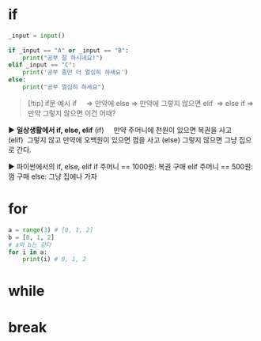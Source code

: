 # if
```python
_input = input()  
  
if _input == "A" or _input == "B":  
    print("공부 잘 하시네요!")  
elif _input == "C":  
    print('공부 좀만 더 열심히 하세요')  
else:  
    print("공부 열심히 하세요")
```

>[!tip] if문 예시
>if     => 만약에
else => 만약에 그렇지 않으면
elif  => else if => 만약 그렇지 않으면 이건 어때?  
>
**▶ 일상생활에서 if, else, elif**
(if)     만약 주머니에 천원이 있으면 복권을 사고
(elif)  그렇지 않고 만약에 오백원이 있으면 껌을 사고
(else) 그렇지 않으면 그냥 집으로 간다.
>
▶ 파이썬에서의 if, else, elif
if 주머니 == 1000원:
복권 구매
elif 주머니 == 500원:
껌 구매
else:
그냥 집에나 가자
# for
```python
a = range(3) # [0, 1, 2]  
b = [0, 1, 2]   
# a와 b는 같다  
for i in a:  
    print(i) # 0, 1, 2
```
# while

# break

